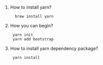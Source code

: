 1. How to install yarn?
      
         brew install yarn

2. How you can begin?

        yarn init
        yarn add bootstrap
3. How to install yarn dependency package?
      
        yarn install
